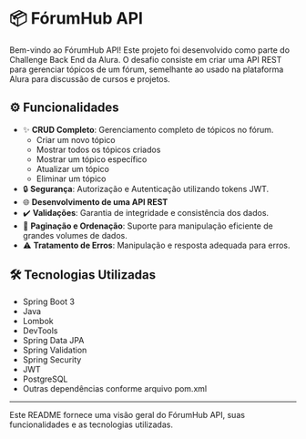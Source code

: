 # 📦 FórumHub API

Bem-vindo ao FórumHub API! Este projeto foi desenvolvido como parte do Challenge Back End da Alura. O desafio consiste em criar uma API REST para gerenciar tópicos de um fórum, semelhante ao usado na plataforma Alura para discussão de cursos e projetos.

## ⚙️ Funcionalidades

- ✨ **CRUD Completo**: Gerenciamento completo de tópicos no fórum.
    - Criar um novo tópico
    - Mostrar todos os tópicos criados
    - Mostrar um tópico específico
    - Atualizar um tópico
    - Eliminar um tópico
- 🔒 **Segurança**: Autorização e Autenticação utilizando tokens JWT.
- 🌐 **Desenvolvimento de uma API REST**
- ✔️ **Validações**: Garantia de integridade e consistência dos dados.
- 📄 **Paginação e Ordenação**: Suporte para manipulação eficiente de grandes volumes de dados.
- ⚠️ **Tratamento de Erros**: Manipulação e resposta adequada para erros.

## 🛠️ Tecnologias Utilizadas

- Spring Boot 3
- Java
- Lombok
- DevTools
- Spring Data JPA
- Spring Validation
- Spring Security
- JWT
- PostgreSQL
- Outras dependências conforme arquivo pom.xml

---

Este README fornece uma visão geral do FórumHub API, suas funcionalidades e as tecnologias utilizadas.
